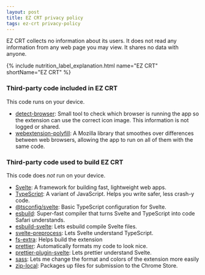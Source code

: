```yaml
---
layout: post
title: EZ CRT privacy policy
tags: ez-crt privacy-policy
---
```


EZ CRT collects no information about its users. It does not read any information from any web page you may view. It shares no data with anyone. 

{% include nutrition_label_explanation.html name="EZ CRT" shortName="EZ CRT" %}

### Third-party code included in EZ CRT

This code runs on your device.

- [detect-browser](https://www.npmjs.com/package/detect-browser): Small tool to check which browser is running the app so the extension can use the correct icon image. This information is not logged or shared.
- [webextension-polyfill](https://github.com/mozilla/webextension-polyfill): A Mozilla library that smoothes over differences between web browsers, allowing the app to run on all of them with the same code.

### Third-party code used to build EZ CRT

This code does *not* run on your device.

- [Svelte](https://svelte.dev): A framework for building fast, lightweight web apps.
- [TypeScript](https://www.typescriptlang.org): A variant of JavaScript. Helps you write safer, less crash-y code.
- [@tsconfig/svelte](https://www.npmjs.com/package/@tsconfig/svelte): Basic TypeScript configuration for Svelte.
- [esbuild](https://esbuild.github.io): Super-fast compiler that turns Svelte and TypeScript into code Safari understands.
- [esbuild-svelte](https://www.npmjs.com/package/esbuild-svelte): Lets esbuild compile Svelte files.
- [svelte-preprocess](https://www.npmjs.com/package/svelte-preprocess): Lets Svelte understand TypeScript.
- [fs-extra](https://www.npmjs.com/package/fs-extra): Helps build the extension 
- [prettier](https://www.npmjs.com/package/prettier): Automatically formats my code to look nice.
- [prettier-plugin-svelte](https://www.npmjs.com/package/prettier-plugin-svelte): Lets prettier understand Svelte.
- [sass](https://www.npmjs.com/package/sass): Lets me change the format and colors of the extension more easily
- [zip-local](https://www.npmjs.com/package/zip-local): Packages up files for submission to the Chrome Store.